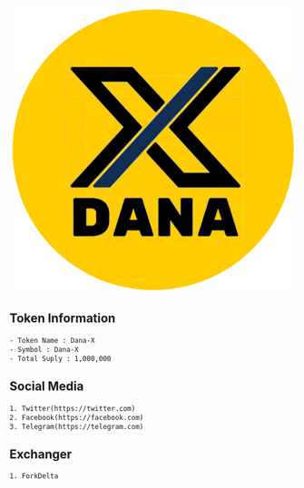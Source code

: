 ![](./logo.png)

## Token Information

```
- Token Name : Dana-X
- Symbol : Dana-X
- Total Suply : 1,000,000
```
## Social Media

```
1. Twitter(https://twitter.com)
2. Facebook(https://facebook.com)
3. Telegram(https://telegram.com)
```

## Exchanger

```
1. ForkDelta 
